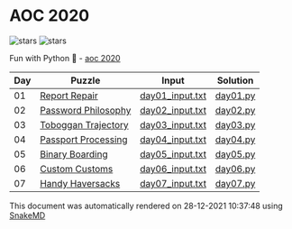 # AOC 2020

![stars](https://img.shields.io/badge/stars%20-14-yellow) ![stars](https://img.shields.io/badge/days%20completed-7-red)

Fun with Python :snake: - [aoc 2020](https://adventofcode.com/2020)

| Day | Puzzle                                                                         | Input                                                                                  | Solution                                                                 |
| --- | ------------------------------------------------------------------------------ | -------------------------------------------------------------------------------------- | ------------------------------------------------------------------------ |
| 01  | [Report Repair](https://github.com/mukundv/aoc/blob/main/day01/day01.md)       | [day01_input.txt](https://github.com/mukundv/aoc/blob/main/2020/day01/day01_input.txt) | [day01.py](https://github.com/mukundv/aoc/blob/main/2020/day01/day01.py) |
| 02  | [Password Philosophy](https://github.com/mukundv/aoc/blob/main/day02/day02.md) | [day02_input.txt](https://github.com/mukundv/aoc/blob/main/2020/day02/day02_input.txt) | [day02.py](https://github.com/mukundv/aoc/blob/main/2020/day02/day02.py) |
| 03  | [Toboggan Trajectory](https://github.com/mukundv/aoc/blob/main/day03/day03.md) | [day03_input.txt](https://github.com/mukundv/aoc/blob/main/2020/day03/day03_input.txt) | [day03.py](https://github.com/mukundv/aoc/blob/main/2020/day03/day03.py) |
| 04  | [Passport Processing](https://github.com/mukundv/aoc/blob/main/day04/day04.md) | [day04_input.txt](https://github.com/mukundv/aoc/blob/main/2020/day04/day04_input.txt) | [day04.py](https://github.com/mukundv/aoc/blob/main/2020/day04/day04.py) |
| 05  | [Binary Boarding](https://github.com/mukundv/aoc/blob/main/day05/day05.md)     | [day05_input.txt](https://github.com/mukundv/aoc/blob/main/2020/day05/day05_input.txt) | [day05.py](https://github.com/mukundv/aoc/blob/main/2020/day05/day05.py) |
| 06  | [Custom Customs](https://github.com/mukundv/aoc/blob/main/day06/day06.md)      | [day06_input.txt](https://github.com/mukundv/aoc/blob/main/2020/day06/day06_input.txt) | [day06.py](https://github.com/mukundv/aoc/blob/main/2020/day06/day06.py) |
| 07  | [Handy Haversacks](https://github.com/mukundv/aoc/blob/main/day07/day07.md)    | [day07_input.txt](https://github.com/mukundv/aoc/blob/main/2020/day07/day07_input.txt) | [day07.py](https://github.com/mukundv/aoc/blob/main/2020/day07/day07.py) |

This document was automatically rendered on 28-12-2021 10:37:48
using [SnakeMD](https://github.com/TheRenegadeCoder/SnakeMD)